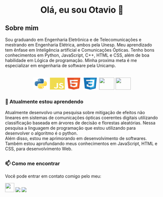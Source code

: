 <h1 align="center">Olá, eu sou Otavio 👋</h1>

## Sobre mim
Sou graduando em Engenharia Eletrônica e de Telecomunicações e mestrando em Engenharia Elétrica, ambos pela Unesp. Meu aprendizado tem ênfase em Inteligência artificial e Comunicações Ópticas. Tenho bons conhecimentos em Python, JavaScript, C++, HTML e CSS, além de boa habilidade em Lógica de programação. Minha proxima meta é me especializar em engenharia de software pela Unicamp.

<div align="center"><br>
  <img align="center" height="40" width="50" src="https://raw.githubusercontent.com/devicons/devicon/master/icons/python/python-original.svg">
  <img align="center" height="40" width="50" src="https://raw.githubusercontent.com/devicons/devicon/master/icons/javascript/javascript-plain.svg">
  <img align="center" height="40" width="50" src="https://raw.githubusercontent.com/devicons/devicon/master/icons/html5/html5-original.svg">
  <img align="center" height="40" width="50" src="https://raw.githubusercontent.com/devicons/devicon/master/icons/css3/css3-original.svg">
  <img align="center" height="40" width="50" src="https://cdn.jsdelivr.net/gh/devicons/devicon/icons/cplusplus/cplusplus-original.svg" />
  <img align="center" height="40" width="50" src="https://cdn.jsdelivr.net/gh/devicons/devicon/icons/arduino/arduino-original-wordmark.svg" />
</div>

##

### 🌱 Atualmente estou aprendendo
Atualmente desenvolvo uma pesquisa sobre mitigação de efeitos não lineares em sistemas de comunicações ópticas coerentes digitais utilizando classificação baseada em árvores de decisão e florestas aleatórias. Nessa pesquisa a linguagem de programação que estou utilizando para desenvolver o algoritmo é o python. <br>
Além disso, estou me aprimorando em desenvolvimento de softwares. Também estou aprofundando meus conhecimentos em JavaScript, HTML e CSS, para desenvolvimento Web.

##

### 📫 Como me encontrar
Você pode entrar em contato comigo pelo meu:
<div style="display: inline">
<a href = "https://wa.me/+5511963112580"><img height="30" width="30" src="https://cdn-icons-png.flaticon.com/512/3536/3536445.png" target="_blank"></a>
<a href = "mailto:otavio.mendonca@unesp.br"><img height="30" src="https://img.shields.io/badge/-Gmail-%23333?style=for-the-badge&logo=gmail&logoColor=white" target="_blank"></a>
 <a href="https://www.linkedin.com/in/otavio-jos%C3%A9-de-mendon%C3%A7a/" target="_blank"><img height="30" src="https://img.shields.io/badge/-LinkedIn-%230077B5?style=for-the-badge&logo=linkedin&logoColor=white" target="_blank"></a>
</div>
